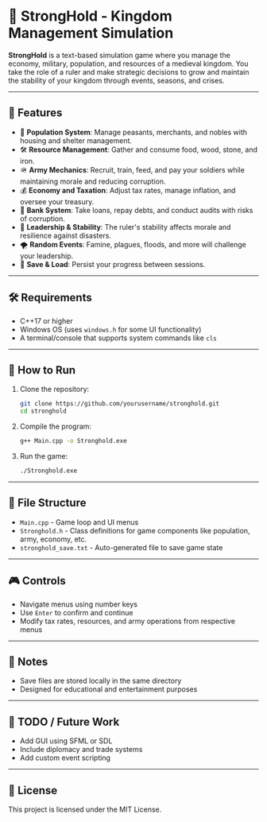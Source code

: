 
# 🏰 StrongHold - Kingdom Management Simulation

**StrongHold** is a text-based simulation game where you manage the economy, military, population, and resources of a medieval kingdom. You take the role of a ruler and make strategic decisions to grow and maintain the stability of your kingdom through events, seasons, and crises.

---

## 🧩 Features

- 👥 **Population System**: Manage peasants, merchants, and nobles with housing and shelter management.
- 🛠️ **Resource Management**: Gather and consume food, wood, stone, and iron.
- 🪖 **Army Mechanics**: Recruit, train, feed, and pay your soldiers while maintaining morale and reducing corruption.
- 💰 **Economy and Taxation**: Adjust tax rates, manage inflation, and oversee your treasury.
- 🏦 **Bank System**: Take loans, repay debts, and conduct audits with risks of corruption.
- 👑 **Leadership & Stability**: The ruler's stability affects morale and resilience against disasters.
- 🌪️ **Random Events**: Famine, plagues, floods, and more will challenge your leadership.
- 💾 **Save & Load**: Persist your progress between sessions.

---

## 🛠️ Requirements

- C++17 or higher
- Windows OS (uses `windows.h` for some UI functionality)
- A terminal/console that supports system commands like `cls`

---

## 🚀 How to Run

1. Clone the repository:
   ```bash
   git clone https://github.com/yourusername/stronghold.git
   cd stronghold
   ```

2. Compile the program:
   ```bash
   g++ Main.cpp -o Stronghold.exe
   ```

3. Run the game:
   ```bash
   ./Stronghold.exe
   ```

---

## 📁 File Structure

- `Main.cpp` - Game loop and UI menus
- `Stronghold.h` - Class definitions for game components like population, army, economy, etc.
- `stronghold_save.txt` - Auto-generated file to save game state

---

## 🎮 Controls

- Navigate menus using number keys
- Use `Enter` to confirm and continue
- Modify tax rates, resources, and army operations from respective menus

---

## 📝 Notes

- Save files are stored locally in the same directory
- Designed for educational and entertainment purposes

---

## 📌 TODO / Future Work

- Add GUI using SFML or SDL
- Include diplomacy and trade systems
- Add custom event scripting

---

## 📄 License

This project is licensed under the MIT License.
